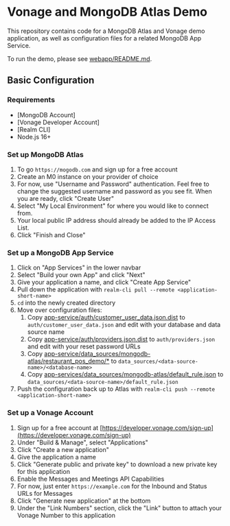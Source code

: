 # Vonage and MongoDB Atlas Demo

This repository contains code for a MongoDB Atlas and Vonage demo application, as well as configuration files for a related MongoDB App Service. 

To run the demo, please see [webapp/README.md](webapp/README.md).

## Basic Configuration

### Requirements

* [MongoDB Account]
* [Vonage Developer Account]
* [Realm CLI]
* Node.js 16+

### Set up MongoDB Atlas

1. To go `https://mogodb.com` and sign up for a free account
1. Create an M0 instance on your provider of choice
1. For now, use "Username and Password" authentication. Feel free to change the suggested username and password as you see fit. When you are ready, click "Create User"
1. Select "My Local Environment" for where you would like to connect from.
1. Your local public IP address should already be added to the IP Access List.
1. Click "Finish and Close"

### Set up a MongoDB App Service

1. Click on "App Services" in the lower navbar
1. Select "Build your own App" and click "Next"
1. Give your application a name, and click "Create App Service"
1. Pull down the application with `realm-cli pull --remote <application-short-name>`
1. `cd` into the newly created directory
1. Move over configuration files:
    1. Copy [app-service/auth/customer_user_data.json.dist](app-service/auth/customer_user_data.json.dist) to `auth/customer_user_data.json` and edit with your database and data source name
    1. Copy [app-service/auth/providers.json.dist](app-service/auth/providers.json.dist) to `auth/providers.json` and edit with your reset password URLs
    1. Copy [app-service/data_sources/mongodb-atlas/restaurant_pos_demo/*](app-service/data_sources/mongodb-atlas/restaurant_pos_demo) to `data_sources/<data-source-name>/<database-name>`
    1. Copy [app-services/data_sources/mongodb-atlas/default_rule.json](app-services/data_sources/mongodb-atlas/default_rule.json) to `data_sources/<data-source-name>/default_rule.json`
1. Push the configuration back up to Atlas with `realm-cli push --remote <application-short-name>`

### Set up a Vonage Account

1. Sign up for a free account at [https://developer.vonage.com/sign-up](https://developer.vonage.com/sign-up)
1. Under "Build & Manage", select "Applications"
1. Click "Create a new application"
1. Give the application a name
1. Click "Generate public and private key" to download a new private key for this application
1. Enable the Messages and Meetings API Capabilities
1. For now, just enter `https://example.com` for the Inbound and Status URLs for Messages
1. Click "Generate new application" at the bottom
1. Under the "Link Numbers" section, click the "Link" button to attach your Vonage Number to this application
